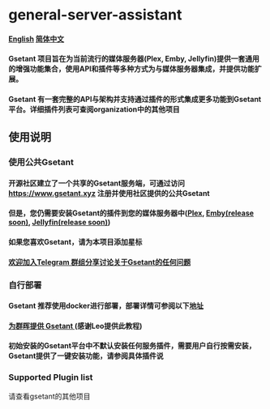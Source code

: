 # general-server-assistant

#### [English](README.md) [简体中文](README-cn.md)
#### Gsetant 项目旨在为当前流行的媒体服务器(Plex, Emby, Jellyfin)提供一套通用的增强功能集合，使用API和插件等多种方式为与媒体服务器集成，并提供功能扩展。

#### Gsetant 有一套完整的API与架构并支持通过插件的形式集成更多功能到Gsetant平台。详细插件列表可查阅organization中的其他项目

## 使用说明

### 使用公共Gsetant

#### 开源社区建立了一个共享的Gsetant服务端，可通过访问 https://www.gsetant.xyz 注册并使用社区提供的公共Gsetant
#### 但是，您仍需要安装Gsetant的插件到您的媒体服务器中([Plex](https://github.com/gsetant/Gsetant.bundle), [Emby(release soon)](), [Jellyfin(release soon)]())
#### 如果您喜欢Gsetant，请为本项目添加星标
#### [欢迎加入Telegram 群组分享讨论关于Gsetant的任何问题](https://t.me/AdultScraperX)

### 自行部署
 
#### Gsetant 推荐使用docker进行部署，部署详情可参阅以下[地址](https://github.com/gsetant/general-server-assistant/tree/master/docker)

#### [为群晖提供 Gsetant ](doc/Synology/Readme.md) (感谢Leo提供此教程)

#### 初始安装的Gsetant平台中不默认安装任何服务插件，需要用户自行按需安装，Gsetant提供了一键安装功能，请参阅具体插件说

### Supported Plugin list
请查看gsetant的其他项目
